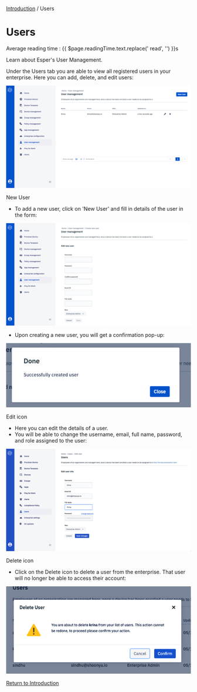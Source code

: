 [Introduction](../index.md) / Users

# Users
<div class="avg-reading-time" style="margin-top: 0rem;">Average reading time : {{ $page.readingTime.text.replace(' read', '') }}s</div>


Learn about Esper's User Management.

Under the Users tab you are able to view all registered users in your enterprise. Here you can add, delete, and edit users:

![User Management](../../assets/OLD_DASHBOARD/1_UM.png)

New User

*   To add a new user, click on 'New User' and fill in details of the user in the form:

![User Management](../../assets/OLD_DASHBOARD/2_UM.png)

*   Upon creating a new user, you will get a confirmation pop-up:

![User Management](../../assets/OLD_DASHBOARD/3_UM.png)

Edit icon

*   Here you can edit the details of a user.
*   You will be able to change the username, email, full name, password, and role assigned to the user:

![User Management](../../assets/OLD_DASHBOARD/4_UM.png)

Delete icon

*   Click on the Delete icon to delete a user from the enterprise. That user will no longer be able to access their account:

![User Management](../../assets/OLD_DASHBOARD/5_UM.png)

[Return to Introduction](../index.md)
